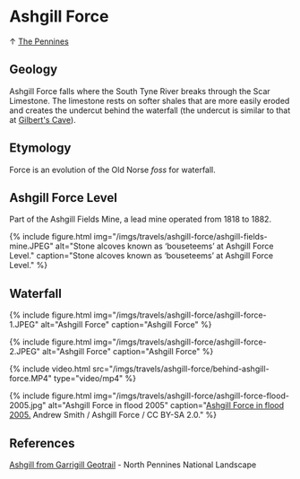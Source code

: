 # Ashgill Force

↑ [The Pennines](/travels/england/pennines)

## Geology

Ashgill Force falls where the South Tyne River breaks through the Scar Limestone. The limestone rests on softer shales that are more easily eroded and creates the undercut behind the waterfall (the undercut is similar to that at [Gilbert's Cave](/travels/england/pennines/bowlees)).

## Etymology

Force is an evolution of the Old Norse _foss_ for waterfall.

## Ashgill Force Level

Part of the Ashgill Fields Mine, a lead mine operated from 1818 to 1882.

{% include figure.html
  img="/imgs/travels/ashgill-force/ashgill-fields-mine.JPEG"
  alt="Stone alcoves known as ‘bouseteems’ at Ashgill Force Level."
  caption="Stone alcoves known as ‘bouseteems’ at Ashgill Force Level." %}

## Waterfall

{% include figure.html
  img="/imgs/travels/ashgill-force/ashgill-force-1.JPEG"
  alt="Ashgill Force"
  caption="Ashgill Force" %}

{% include figure.html
  img="/imgs/travels/ashgill-force/ashgill-force-2.JPEG"
  alt="Ashgill Force"
  caption="Ashgill Force" %}

{% include video.html
  src="/imgs/travels/ashgill-force/behind-ashgill-force.MP4"
  type="video/mp4" %}

{% include figure.html
  img="/imgs/travels/ashgill-force/ashgill-force-flood-2005.jpg"
  alt="Ashgill Force in flood 2005"
  caption="<a href='https://commons.wikimedia.org/wiki/File:Ashgill_Force_-_geograph.org.uk_-_75460.jpg'>Ashgill Force in flood 2005.</a> Andrew Smith / Ashgill Force / CC BY-SA 2.0." %}

## References

[Ashgill from Garrigill Geotrail](https://northpennines.org.uk/wp-content/uploads/2019/09/Ashgill-from-Garrigill-Geotrail.pdf) - North Pennines National Landscape
